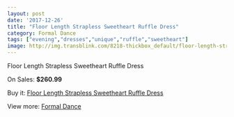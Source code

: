 ```yaml
---
layout: post
date: '2017-12-26'
title: "Floor Length Strapless Sweetheart Ruffle Dress"
category: Formal Dance
tags: ["evening","dresses","unique","ruffle","sweetheart"]
image: http://img.transblink.com/8218-thickbox_default/floor-length-strapless-sweetheart-ruffle-dress.jpg
---
```

Floor Length Strapless Sweetheart Ruffle Dress

On Sales: **$260.99**
<a href="https://www.transblink.com/en/formal-dance/2684-floor-length-strapless-sweetheart-ruffle-dress.html"><amp-img layout="responsive" width="600" height="600" src="//img.transblink.com/8218-thickbox_default/floor-length-strapless-sweetheart-ruffle-dress.jpg" alt="Floor Length Strapless Sweetheart Ruffle Dress 0" /></a>
<a href="https://www.transblink.com/en/formal-dance/2684-floor-length-strapless-sweetheart-ruffle-dress.html"><amp-img layout="responsive" width="600" height="600" src="//img.transblink.com/8219-thickbox_default/floor-length-strapless-sweetheart-ruffle-dress.jpg" alt="Floor Length Strapless Sweetheart Ruffle Dress 1" /></a>

Buy it: [Floor Length Strapless Sweetheart Ruffle Dress](https://www.transblink.com/en/formal-dance/2684-floor-length-strapless-sweetheart-ruffle-dress.html "Floor Length Strapless Sweetheart Ruffle Dress")

View more: [Formal Dance](https://www.transblink.com/en/6-formal-dance "Formal Dance")